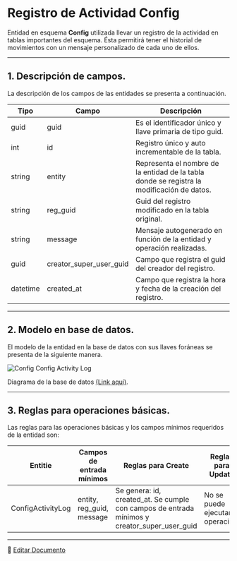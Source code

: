 # Registro de Actividad Config

Entidad en esquema **Config** utilizada llevar un registro de la actividad en tablas importantes del esquema. Ésta permitirá tener el historial de movimientos con un mensaje personalizado de cada uno de ellos.

---

## 1.   Descripción de campos.

La descripción de los campos de las entidades se presenta a continuación.

| Tipo | Campo | Descripción |
|-|-|-|
| guid | guid | Es el identificador único y llave primaria de tipo guid. |
| int | id | Registro único y auto incrementable de la tabla. |
| string | entity | Representa el nombre de la entidad de la tabla donde se registra la modificación de datos. |
| string | reg_guid | Guid del registro modificado en la tabla original. |
| string | message | Mensaje autogenerado en función de la entidad y operación realizadas. |
| guid | creator_super_user_guid | Campo que registra el guid del creador del registro. |
| datetime | created_at | Campo que registra la hora y fecha de la creación del registro. |

--- 

## 2.  Modelo en base de datos.

El modelo de la entidad en la base de datos con sus llaves foráneas se presenta de la siguiente manera.

![Config Config Activity Log](/images/ConfigConfigActivityLogTable.png)

Diagrama de la base de datos [(Link aquí)](https://app.diagrams.net/#G12bfdBfGq1QhoH-HbKd0D5KDiGZxJKMYT).

---

## 3.  Reglas para operaciones básicas.

Las reglas para las operaciones básicas y los campos mínimos requeridos de la entidad son:

| Entitie | Campos de entrada mínimos | Reglas para Create | Reglas para Update | Reglas para Soft Delete |
|-|-|-|-|-|
| ConfigActivityLog | entity, reg_guid, message | Se genera: id, created_at. Se cumple con campos de entrada mínimos y creator_super_user_guid | No se puede ejecutar la operación. | No se puede ejecutar la operación. |

---

📝 [Editar Documento](https://github.com/4uRest/documentation)
